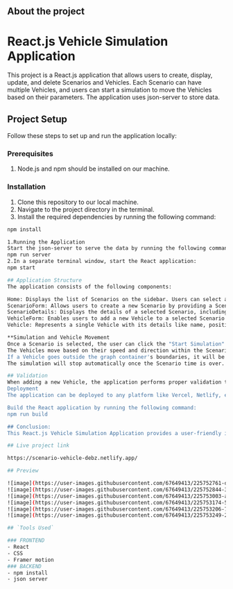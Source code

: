 ## About the project

# React.js Vehicle Simulation Application

This project is a React.js application that allows users to create, display, update, and delete Scenarios and Vehicles. Each Scenario can have multiple Vehicles, and users can start a simulation to move the Vehicles based on their parameters. The application uses json-server to store data.

## Project Setup

Follow these steps to set up and run the application locally:

### Prerequisites

1. Node.js and npm should be installed on our machine.

### Installation

1. Clone this repository to our local machine.
2. Navigate to the project directory in the terminal.
3. Install the required dependencies by running the following command:

```bash
npm install

1.Running the Application
Start the json-server to serve the data by running the following command:
npm run server
2.In a separate terminal window, start the React application:
npm start

## Application Structure
The application consists of the following components:

Home: Displays the list of Scenarios on the sidebar. Users can select a Scenario to view its details and start the simulation.
ScenarioForm: Allows users to create a new Scenario by providing a Scenario name and time.
ScenarioDetails: Displays the details of a selected Scenario, including its name and time. Also, it lists the Vehicles associated with the Scenario.
VehicleForm: Enables users to add a new Vehicle to a selected Scenario by providing Vehicle details like name, initial position (X and Y), speed, and direction.
Vehicle: Represents a single Vehicle with its details like name, position, speed, and direction.

**Simulation and Vehicle Movement
Once a Scenario is selected, the user can click the "Start Simulation" button to initiate the Vehicle movement.
The Vehicles move based on their speed and direction within the Scenario's time limit.
If a Vehicle goes outside the graph container's boundaries, it will be hidden.
The simulation will stop automatically once the Scenario time is over.

## Validation
When adding a new Vehicle, the application performs proper validation to ensure that the provided positions (X and Y) are not greater than the graph container's size.
Deployment
The application can be deployed to any platform like Vercel, Netlify, etc., by following these steps:

Build the React application by running the following command:
npm run build

## Conclusion:
This React.js Vehicle Simulation Application provides a user-friendly interface to create, manage, and simulate Scenarios with multiple Vehicles. It offers a simple yet interactive way to visualize the movement of Vehicles within a designated area. The json-server integration allows data persistence, making it easy to maintain the application's state across sessions.

## Live project link

https://scenario-vehicle-debz.netlify.app/

## Preview

![image](https://user-images.githubusercontent.com/67649413/225752761-d4548a20-cf53-46a1-9225-d18519f50c5f.png)
![image](https://user-images.githubusercontent.com/67649413/225752844-302ca0dc-8c7a-4117-b91e-df04729d2940.png)
![image](https://user-images.githubusercontent.com/67649413/225753003-a0393823-927a-491f-8353-94d2363507fb.png)
![image](https://user-images.githubusercontent.com/67649413/225753174-599358a0-4619-4f7b-b60d-dade2a7f7494.png)
![image](https://user-images.githubusercontent.com/67649413/225753206-790208c8-9d07-4ab8-b6aa-794bda3380bc.png)
![image](https://user-images.githubusercontent.com/67649413/225753249-227e532e-3229-48d4-92c6-de5eb9014949.png)

## `Tools Used`

### FRONTEND
- React
- CSS
- Framer motion
### BACKEND
- npm install
- json server
